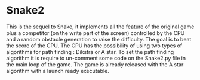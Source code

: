 # Snake2
This is the sequel to Snake, it implements all the feature of the original game plus a competitor (on the write part of the screen) controlled by the CPU and a random obstacle generation to raise the difficulty. The goal is to beat the score of the CPU. The CPU has the possibility of using two types of algorithms for path finding : Dikstra or A star.
To set the path finding algorithm it is require to un-comment some code on the Snake2.py file in the main loop of the game.
The game is already released with the A star algorithm with a launch ready executable.

